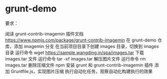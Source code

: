 # grunt-demo

要求：

阅读 grunt-contrib-imagemin 插件文档 https://www.npmjs.com/package/grunt-contrib-imagemin
在 grunt-demo 仓库，添加 imagemin 分支
在当前项目目录下创建 images 目录，切换到 images 目录
运行命令 wget https://sample.wangding.in/spa/images.tar 下载 images.tar 文件
运行命令 tar -xf images.tar 解压图片文件
运行命令 rm images.tar 删除压缩文件
npm 安装 grunt 和 grunt-contrib-imagemin 插件
添加 Gruntfile.js，实现图片压缩
执行自动化任务，观察自动化构建执行的效果
